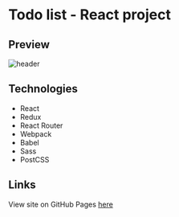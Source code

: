 # Todo list - React project

## Preview

![header](https://i.postimg.cc/sgR9pDSs/2023-03-23-234645.png)

## Technologies
+ React
+ Redux
+ React Router
+ Webpack
+ Babel
+ Sass
+ PostCSS

## Links
View site on GitHub Pages [here](https://d4cheapp.github.io/TodoList-React/)